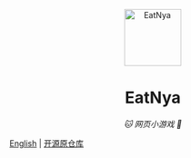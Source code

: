 
<p align="center">
  <a href="https://ilisfairy.github.io/EatNya/"><img src="https://img.wang.232232.xyz/img/2022/07/03/AfterClicking.png" width="100" height="100" alt="EatNya"></a>
</p>
<div align="center">

# EatNya

_🐱 网页小游戏 💌_

</div>

[English](README_EN.md)
|
[ 开源原仓库 ](https://github.com/arcxingye/EatKano)